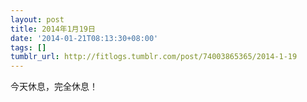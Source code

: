 ```yaml
---
layout: post
title: 2014年1月19日
date: '2014-01-21T08:13:30+08:00'
tags: []
tumblr_url: http://fitlogs.tumblr.com/post/74003865365/2014-1-19
---
```

今天休息，完全休息！
